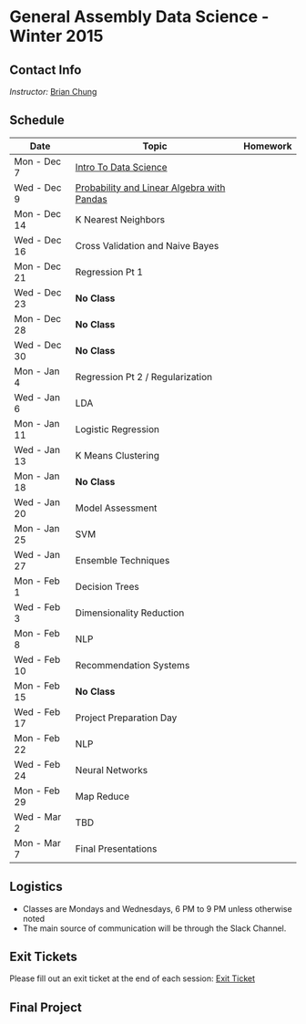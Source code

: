 # General Assembly Data Science - Winter 2015

## Contact Info 
*Instructor:* [Brian Chung](mailto:bpchung2@gmail.com)

## Schedule

| **Date**     | **Topic**                                  | **Homework** |
|--------------|--------------------------------------------|---------------|
| Mon - Dec 7  | [Intro To Data Science](01_intro)                       | |
| Wed - Dec 9  | [Probability and Linear Algebra with Pandas](02_pandas) | |
| Mon - Dec 14 | K Nearest Neighbors | |
| Wed - Dec 16 | Cross Validation and Naive Bayes | |
| Mon - Dec 21 | Regression Pt 1 | |
| Wed - Dec 23 | **No Class** | |
| Mon - Dec 28 | **No Class** | |
| Wed - Dec 30 | **No Class** | |
| Mon - Jan 4  | Regression Pt 2 / Regularization | |
| Wed - Jan 6  | LDA | |
| Mon - Jan 11 | Logistic Regression | |
| Wed - Jan 13 | K Means Clustering | |
| Mon - Jan 18 | **No Class** | |
| Wed - Jan 20 | Model Assessment | |
| Mon - Jan 25 | SVM | |
| Wed - Jan 27 | Ensemble Techniques | |
| Mon - Feb 1  | Decision Trees | |
| Wed - Feb 3  | Dimensionality Reduction | |
| Mon - Feb 8  | NLP | |
| Wed - Feb 10 | Recommendation Systems | |
| Mon - Feb 15 | **No Class** | |
| Wed - Feb 17 | Project Preparation Day | | 
| Mon - Feb 22 | NLP | |
| Wed - Feb 24 | Neural Networks | |
| Mon - Feb 29 | Map Reduce | | 
| Wed - Mar 2  | TBD | |
| Mon - Mar 7  | Final Presentations | |


## Logistics
* Classes are Mondays and Wednesdays, 6 PM to 9 PM unless otherwise noted
* The main source of communication will be through the Slack Channel. 

## Exit Tickets
Please fill out an exit ticket at the end of each session: [Exit Ticket](https://docs.google.com/forms/d/1REdQ7NfMqwOnVqH192eO_vugZz1jlyZP8UZmBkMyO4s/viewform )

## Final Project

